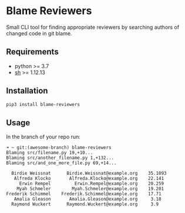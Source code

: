 # Blame Reviewers
Small CLI tool for finding appropriate reviewers by searching authors of changed code in git blame.

## Requirements
* python >= 3.7
* [sh](https://pypi.org/project/sh/) >= 1.12.13

## Installation

```bash
pip3 install blame-reviewers
```

## Usage
In the branch of your repo run:
```
➜ ~ git:(awesome-branch) blame-reviewers
Blaming src/filename.py 19,+10...
Blaming src/another_filename.py 1,+132...
Blaming src/and_one_more_file.py 69,+14...

  Birdie Weissnat      Birdie.Weissnat@example.org    35.1093
   Alfreda Klocko       Alfreda.Klocko@example.org    22.141
     Erwin Rempel         Erwin.Rempel@example.org    20.259
    Myah Schmeler        Myah.Schmeler@example.org    19.201
Frederik Schimmel    Frederik.Schimmel@example.org    17.71
   Amalia Gleason       Amalia.Gleason@example.org     3.18
  Raymond Wuckert      Raymond.Wuckert@example.org     3.9
```